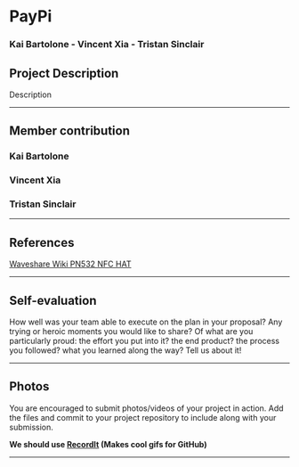 # **PayPi**

### Kai Bartolone - Vincent Xia - Tristan Sinclair

## **Project Description**

Description
___
## **Member contribution**
### Kai Bartolone
### Vincent Xia
### Tristan Sinclair

___
## **References**
[Waveshare Wiki PN532 NFC HAT](https://www.waveshare.com/wiki/PN532_NFC_HAT)

___
## **Self-evaluation**
How well was your team able to execute on the plan in your proposal?  Any trying or heroic moments you would like to share? Of what are you particularly proud: the effort you put into it? the end product? the process you followed? what you learned along the way? Tell us about it!

___
## **Photos**
You are encouraged to submit photos/videos of your project in action. Add the files and commit to your project repository to include along with your submission.

**We should use [RecordIt](https://recordit.co/) (Makes cool gifs for GitHub)**
___